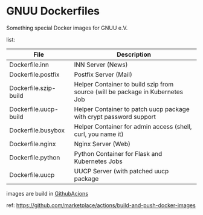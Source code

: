 GNUU Dockerfiles
================

Something special Docker images for GNUU e.V.


list:

File                  | Description
--------------------- | -------------------------------------------------
Dockerfile.inn        | INN Server (News)
Dockerfile.postfix    | Postfix Server (Mail)
Dockerfile.szip-build | Helper Container to build szip from source (will be package in Kubernetes Job
Dockerfile.uucp-build | Helper Container to patch uucp package with crypt password support
Dockerfile.busybox    | Helper Container for admin access (shell, curl, you name it)
Dockerfile.nginx      | Nginx Server (Web)
Dockerfile.python     | Python Container for Flask and Kubernetes Jobs
Dockerfile.uucp       | UUCP Server (with patched uucp package


images are build in [GithubAcions](https://github.com/gnuu-de/dockerfiles/actions)

ref: https://github.com/marketplace/actions/build-and-push-docker-images
